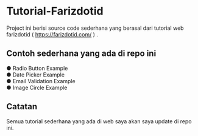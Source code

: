 # Tutorial-Farizdotid
Project ini berisi source code sederhana yang berasal dari tutorial web farizdotid ( https://farizdotid.com/ ) .

## Contoh sederhana yang ada di repo ini 
● Radio Button Example <br>
● Date Picker Example <br>
● Email Validation Example <br>
● Image Circle Example

## Catatan
Semua tutorial sederhana yang ada di web saya akan saya update di repo ini.
